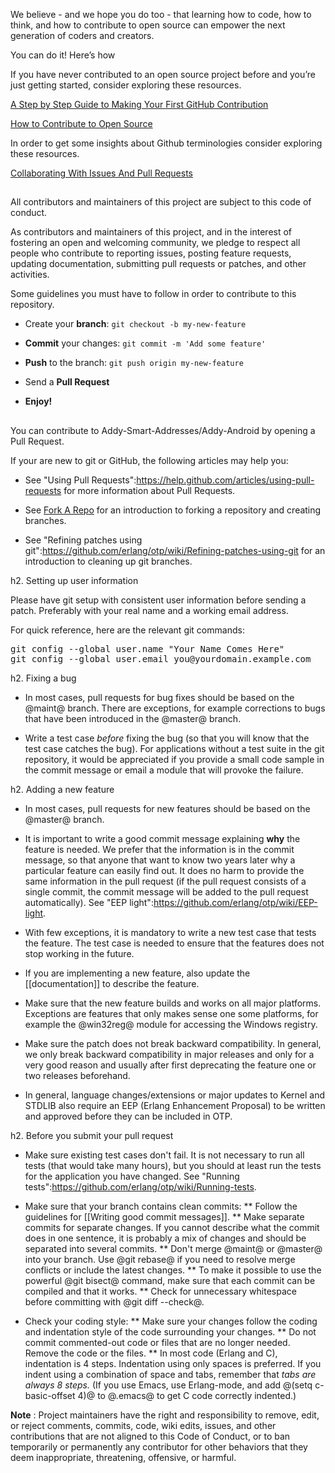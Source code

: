 
We believe - and we hope you do too - that learning how to code, how to think, and how to contribute to open source can empower the next generation of coders and creators.

You can do it! Here’s how

If you have never contributed to an open source project before and you’re just getting started, consider exploring these resources.

[A Step by Step Guide to Making Your First GitHub Contribution](https://codeburst.io/a-step-by-step-guide-to-making-your-first-github-contribution-5302260a2940)

[How to Contribute to Open Source](https://opensource.guide/how-to-contribute/)


In order to get some insights about Github terminologies consider exploring these resources.

[Collaborating With Issues And Pull Requests](https://help.github.com/categories/collaborating-with-issues-and-pull-requests/)

##

All contributors and maintainers of this project are subject to this code of conduct.

As contributors and maintainers of this project, and in the interest of fostering an open and welcoming community, we pledge to respect all people who contribute to reporting issues, posting feature requests, updating documentation, submitting pull requests or patches, and other activities.


Some guidelines you must have to follow in order to contribute to this repository.

*  Create your **branch**: `git checkout -b my-new-feature`

*  **Commit** your changes: `git commit -m 'Add some feature'`

*  **Push** to the branch: `git push origin my-new-feature`

*  Send a **Pull Request**

*  **Enjoy!**

##

You can contribute to Addy-Smart-Addresses/Addy-Android by opening a Pull Request.

If your are new to git or GitHub, the following articles may help you:

* See "Using Pull Requests":https://help.github.com/articles/using-pull-requests for more information about Pull Requests.

* See <a href="http://help.github.com/forking/">Fork A Repo</a> for an introduction to forking a repository and creating branches.

* See "Refining patches using git":https://github.com/erlang/otp/wiki/Refining-patches-using-git for an introduction to cleaning up git branches.

h2. Setting up user information

Please have git setup with consistent user information before sending a patch. Preferably with your real name and a working email address.

For quick reference, here are the relevant git commands:

<pre>
git config --global user.name "Your Name Comes Here"
git config --global user.email you@yourdomain.example.com
</pre>

h2. Fixing a bug

* In most cases, pull requests for bug fixes should be based on the @maint@ branch. There are exceptions, for example corrections to bugs that have been introduced in the @master@ branch.

* Write a test case *before* fixing the bug (so that you will know that the test case catches the bug). For applications without a test suite in the git repository, it would be appreciated if you provide a small code sample in the commit message or email a module that will provoke the failure.

h2. Adding a new feature

* In most cases, pull requests for new features should be based on the @master@ branch.

* It is important to write a good commit message explaining **why** the feature is needed. We prefer that the information is in the commit message, so that anyone that want to know two years later why a particular feature can easily find out. It does no harm to provide the same information in the pull request (if the pull request consists of a single commit, the commit message will be added to the pull request automatically). See "EEP light":https://github.com/erlang/otp/wiki/EEP-light.

* With few exceptions, it is mandatory to write a new test case that tests the feature. The test case is needed to ensure that the features does not stop working in the future.

* If you are implementing a new feature, also update the [[documentation]] to describe the feature.

* Make sure that the new feature builds and works on all major platforms. Exceptions are features that only makes sense one some platforms, for example the @win32reg@ module for accessing the Windows registry.

* Make sure the patch does not break backward compatibility. In general, we only break backward compatibility in major releases and only for a very good reason and usually after first deprecating the feature one or two releases beforehand.

* In general, language changes/extensions or major updates to Kernel and STDLIB also require an EEP (Erlang Enhancement Proposal) to be written and approved before they can be included in OTP.

h2. Before you submit your pull request

* Make sure existing test cases don't fail. It is not necessary to run all tests (that would take many hours), but you should at least run the tests for the application you have changed. See "Running tests":https://github.com/erlang/otp/wiki/Running-tests.

* Make sure that your branch contains clean commits:
** Follow the guidelines for [[Writing good commit messages]].
** Make separate commits for separate changes. If you cannot describe what the commit does in one sentence, it is probably a mix of changes and should be separated into several commits.
** Don't merge @maint@ or @master@ into your branch. Use @git rebase@ if you need to resolve merge conflicts or include the latest changes.
** To make it possible to use the powerful @git bisect@ command, make sure that each commit can be compiled and that it works.
** Check for unnecessary whitespace before committing with @git diff --check@.

* Check your coding style:
** Make sure your changes follow the coding and indentation style of the code surrounding your changes.
** Do not commit commented-out code or files that are no longer needed. Remove the code or the files.
** In most code (Erlang and C), indentation is 4 steps. Indentation using only spaces is preferred. If you indent using a combination of space and tabs, remember that *tabs are always 8 steps.* (If you use Emacs, use Erlang-mode, and add @(setq c-basic-offset 4)@ to @.emacs@ to get C code correctly indented.)

**Note** : Project maintainers have the right and responsibility to remove, edit, or reject comments, commits, code, wiki edits, issues, and other contributions that are not aligned to this Code of Conduct, or to ban temporarily or permanently any contributor for other behaviors that they deem inappropriate, threatening, offensive, or harmful.
